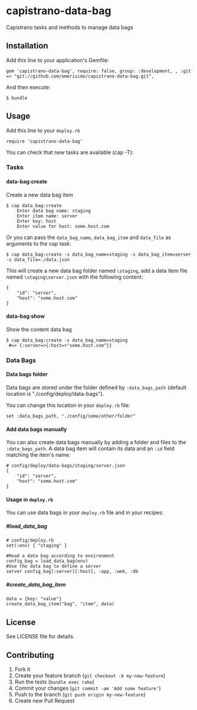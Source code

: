 capistrano-data-bag
===================

Capistrano tasks and methods to manage data bags
## Installation

Add this line to your application's Gemfile:

    gem 'capistrano-data-bag', require: false, group: :development, , :git => "git://github.com/omerisimo/capistrano-data-bag.git",

And then execute:

    $ bundle

## Usage

Add this line to your `deploy.rb`

    require 'capistrano-data-bag'

You can check that new tasks are available (cap -T):

### Tasks

#### data-bag:create

Create a new data bag item

    $ cap data_bag:create
    	Enter data bag name: staging
		Enter item name: server
		Enter key: host
		Enter value for host: some.host.com

Or you can pass the `data_bag_name`, `data_bag_item` and `data_file` as arguments to the cap task:

	$ cap data_bag:create -s data_bag_name=staging -s data_bag_item=server -s data_file=./data.json

This will create a new data bag folder named `\staging`, add a data item  file named `\staging\server.json` with the following content:

	{
		"id": "server",
		"host": "some.host.com"
	}

#### data-bag:show

Show the content data bag

    $ cap data_bag:create -s data_bag_name=staging
     #=> {:server=>{:host=>"some.host.com"}}

### Data Bags

#### Data bags folder

Data bags are stored under the folder defined by `:data_bags_path` (default location is "./config/deploy/data-bags").

You can change this location in your `deploy.rb` file:

	set :data_bags_path, "./config/some/other/folder"

#### Add data bags manually

You can also create data bags manually by adding a folder and files to the `:data_bags_path`.
A data bag item will contain its data and an `:id` field matching the item's name:

	# config/deploy/data-bags/staging/server.json
	{
		"id": "server",
		"host": "some.host.com"
	}

#### Usage in `deploy.rb`

You can use data bags in your `deploy.rb` file and in your recipes:

##### #load_data_bag

	# config/deploy.rb
	set(:env) { "staging" }

	#Read a data bag according to environment
	config_bag = load_data_bag(env)
	#Use the data bag to define a server
	server config_bag[:server][:host], :app, :web, :db

##### #create_data_bag_item

	data = {key: "value"}
	create_data_bag_item("bag", "item", data)

## License

See LICENSE file for details.

## Contributing

1. Fork it
2. Create your feature branch (`git checkout -b my-new-feature`)
3. Run the tests (`bundle exec rake`)
4. Commit your changes (`git commit -am 'Add some feature'`)
5. Push to the branch (`git push origin my-new-feature`)
6. Create new Pull Request